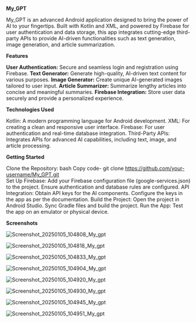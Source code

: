 **My_GPT**

My_GPT is an advanced Android application designed to bring the power of AI to your fingertips. Built with Kotlin and XML, and powered by Firebase for user authentication and data storage, this app integrates cutting-edge third-party APIs to provide AI-driven functionalities such as text generation, image generation, and article summarization.

**Features**

**User Authentication:** Secure and seamless login and registration using Firebase.
**Text Generator:** Generate high-quality, AI-driven text content for various purposes.
**Image Generator:** Create unique AI-generated images tailored to user input.
**Article Summarizer:** Summarize lengthy articles into concise and meaningful summaries.
**Firebase Integration:** Store user data securely and provide a personalized experience.

**Technologies Used**

Kotlin: A modern programming language for Android development.
XML: For creating a clean and responsive user interface.
Firebase: For user authentication and real-time database integration.
Third-Party APIs: Integrates APIs for advanced AI capabilities, including text, image, and article processing.

**Getting Started**

Clone the Repository: bash Copy code- git clone https://github.com/your-username/My_GPT.git  
Set Up Firebase: Add your Firebase configuration file (google-services.json) to the project.
Ensure authentication and database rules are configured.
API Integration: Obtain API keys for the AI components.
Configure the keys in the app as per the documentation.
Build the Project:
Open the project in Android Studio.
Sync Gradle files and build the project.
Run the App: Test the app on an emulator or physical device.

**Screenshots**

![Screenshot_20250105_104808_My_gpt](https://github.com/user-attachments/assets/ba3b89de-b534-42be-9fa6-3907c0e2e0bd)

![Screenshot_20250105_104818_My_gpt](https://github.com/user-attachments/assets/5d8f11f9-2f47-4c0a-92dc-dfc6229c2ba1)

![Screenshot_20250105_104833_My_gpt](https://github.com/user-attachments/assets/8dcb7b61-a6ad-43f9-94d8-76d3580b7db8)

![Screenshot_20250105_104904_My_gpt](https://github.com/user-attachments/assets/a5b0e3b5-a401-4eca-8db0-8bee8bdbf85a)

![Screenshot_20250105_104920_My_gpt](https://github.com/user-attachments/assets/744d6562-b471-4146-9227-89af18a3d415)

![Screenshot_20250105_104930_My_gpt](https://github.com/user-attachments/assets/3238027a-cc48-4289-bd74-6577cc407530)

![Screenshot_20250105_104945_My_gpt](https://github.com/user-attachments/assets/93ac3294-5c8e-4b9e-b1ad-244e8f89decc)

![Screenshot_20250105_104951_My_gpt](https://github.com/user-attachments/assets/42f72dea-7ad7-4a00-a4db-5e979df9381d)
